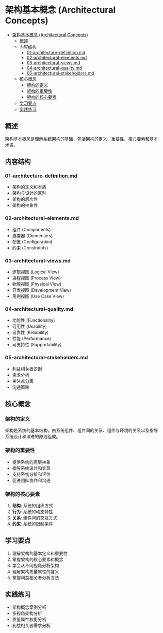 # 架构基本概念 (Architectural Concepts)


<!-- TOC START -->

- [架构基本概念 (Architectural Concepts)](#架构基本概念-architectural-concepts)
  - [概述](#概述)
  - [内容结构](#内容结构)
    - [01-architecture-definition.md](#01-architecture-definitionmd)
    - [02-architectural-elements.md](#02-architectural-elementsmd)
    - [03-architectural-views.md](#03-architectural-viewsmd)
    - [04-architectural-quality.md](#04-architectural-qualitymd)
    - [05-architectural-stakeholders.md](#05-architectural-stakeholdersmd)
  - [核心概念](#核心概念)
    - [架构的定义](#架构的定义)
    - [架构的重要性](#架构的重要性)
    - [架构的核心要素](#架构的核心要素)
  - [学习要点](#学习要点)
  - [实践练习](#实践练习)

<!-- TOC END -->

## 概述

架构基本概念是理解系统架构的基础，包括架构的定义、重要性、核心要素和基本术语。

## 内容结构

### 01-architecture-definition.md

- 架构的定义和本质
- 架构与设计的区别
- 架构的层次性
- 架构的抽象性

### 02-architectural-elements.md

- 组件 (Components)
- 连接器 (Connectors)
- 配置 (Configuration)
- 约束 (Constraints)

### 03-architectural-views.md

- 逻辑视图 (Logical View)
- 进程视图 (Process View)
- 物理视图 (Physical View)
- 开发视图 (Development View)
- 用例视图 (Use Case View)

### 04-architectural-quality.md

- 功能性 (Functionality)
- 可用性 (Usability)
- 可靠性 (Reliability)
- 性能 (Performance)
- 可支持性 (Supportability)

### 05-architectural-stakeholders.md

- 利益相关者识别
- 需求分析
- 关注点分离
- 沟通策略

## 核心概念

### 架构的定义

架构是系统的基本结构，由系统组件、组件间的关系、组件与环境的关系以及指导系统设计和演进的原则组成。

### 架构的重要性

- 提供系统的高层抽象
- 指导系统设计和实现
- 支持系统分析和评估
- 促进团队协作和沟通

### 架构的核心要素

1. **结构**: 系统的组织方式
2. **行为**: 系统的动态特性
3. **关系**: 组件间的交互方式
4. **约束**: 系统的限制条件

## 学习要点

1. 理解架构的基本定义和重要性
2. 掌握架构的核心要素和概念
3. 学会从不同视角分析架构
4. 理解架构质量属性的含义
5. 掌握利益相关者分析方法

## 实践练习

- 架构概念案例分析
- 多视角架构分析
- 质量属性权衡分析
- 利益相关者需求分析
